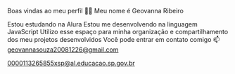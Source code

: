 Boas vindas ao meu perfil 💙💙
Meu nome é Geovanna Ribeiro

Estou estudando na Alura
Estou me desenvolvendo na linguagem JavaScript
Utilizo esse espaço para minha organização e compartilhamento dos meu projetos desenvolvidos
Você pode entrar em contato comigo 📫
geovannasouza20081226@gmail.com

0000113265855xsp@al.educacao.sp.gov.br

